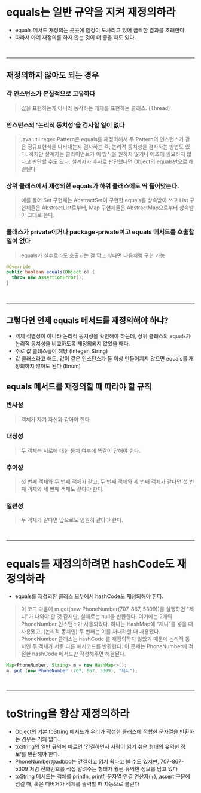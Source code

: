 # equals는 일반 규약을 지켜 재정의하라
- equals 메서드 재정의는 곳곳에 함정이 도사리고 있어 끔찍한 결과를 초래한다.
- 따라서 아예 재정의를 하지 않는 것이 더 좋을 때도 있다.

<br>
<hr>

## 재정의하지 않아도 되는 경우

### 각 인스턴스가 본질적으로 고유하다

> 값을 표현하는게 아니라 동작하는 개체를 표현하는 클래스. (Thread)


### 인스턴스의 '논리적 동치성'을 검사할 일이 없다

> java.util.regex.Pattern은 equals를 재정의해서 두 Pattern의 인스턴스가 같은 정규표현식을 나타내는지 검사하는
> 즉, 논리적 동치성을 검사하는 방법도 있다. 하지만 설계자는 클라이언트가 이 방식을 원하지 않거나 애초에 필요하지 않다고
> 판단할 수도 있다. 설계자가 후자로 판단했다면 Object의 equals만으로 해결된다


### 상위 클래스에서 재정의한 equals가 하위 클래스에도 딱 들어맞는다.

> 예를 들어 Set 구현체는 AbstractSet이 구현한 equals를 상속받아 쓰고
> List 구현체들은 AbstractList로부터, Map 구현체들은 AbstractMap으로부터 상속받아 그대로 쓴다.


### 클래스가 private이거나 package-private이고 equals 메서드를 호출할 일이 없다

> equals가 실수로라도 호출되는 걸 막고 싶다면 다음처럼 구현 가능

```java
@Override
public boolean equals(Object o) { 
  throw new AssertionError();
}
```

<br>
<hr>

## 그렇다면 언제 equals 메서드를 재정의해야 하냐?

- 객체 식별성이 아니라 논리적 동치성을 확인해야 하는데, 상위 클래스의 equals가 논리적 동치성을 비교하도록 재정의되지 않았을 때다.
- 주로 값 클래스들이 해당 (Integer, String)
- 값 클래스라고 해도, 값이 같은 인스턴스가 둘 이상 만들어지지 않으면 equals를 재정의하지 않아도 된다 (Enum)


## equals 메서드를 재정의할 때 따라야 할 규칙

### 반사성

> 객체가 자기 자신과 같아야 한다


### 대칭성

> 두 객체는 서로에 대한 동치 여부에 똑같이 답해야 한다.


### 추이성

> 첫 번째 객체와 두 번째 객체가 같고, 두 번째 객체와 세 번째 객체가 같다면
> 첫 번째 객체와 세 번째 객체도 같아야 한다.


### 일관성

> 두 객체가 같다면 앞으로도 영원히 같아야 한다.


<br>
<hr>


# equals를 재정의하려면 hashCode도 재정의하라
- equals를 재정의한 클래스 모두에서 hashCode도 재정의해야 한다.

> 이 코드 다음에 m.get(new PhoneNumber(707, 867, 5309))를 실행하면 "제니"가
> 나와야 할 것 같지만, 실제로는 null을 반환한다.
> 여기에는 2개의 PhoneNumber 인스턴스가 사용되었다.
> 하나는 HashMap에 “제니”를 넣을 때 사용됐고, (논리적 동치인) 두 번째는 이를 꺼내려할 때 사용됐다.
> PhoneNumber 클래스는 hashCode 를 재정의하지 않았기 때문에 논리적 동치인 두 객체가 서로 다른 해시코드를 반환한다.
> 이 문제는 PhoneNumber에 적절한 hashCode 메서드만 작성해주면 해결된다.
```java
Map<PhoneNumber, String> m = new HashMap<>();
m. put (new PhoneNumber (707, 867, 5309), "제니");
```


<br>
<hr>


# toString을 항상 재정의하라
- Object의 기본 toString 메서드가 우리가 작성한 클래스에 적합한 문자열을 반환하는 경우는 거의 없다.
- toString의 일반 규약에 따르면 ‘간결하면서 사람이 읽기 쉬운 형태의 유익한 정보’를 반환해야 한다.
- PhoneNumber@adbbd는 간결하고 읽기 쉽다고 볼 수도 있지만, 707-867-5309 처럼 전화번호를 직접 알려주는 형태가 훨씬 유익한 정보를 담고 있다
- toString 메서드는 객체를 println, printf, 문자열 연결 연산자(+), assert 구문에 넘길 때, 혹은 디버거가 객체를 출력할 때 자동으로 불린다























